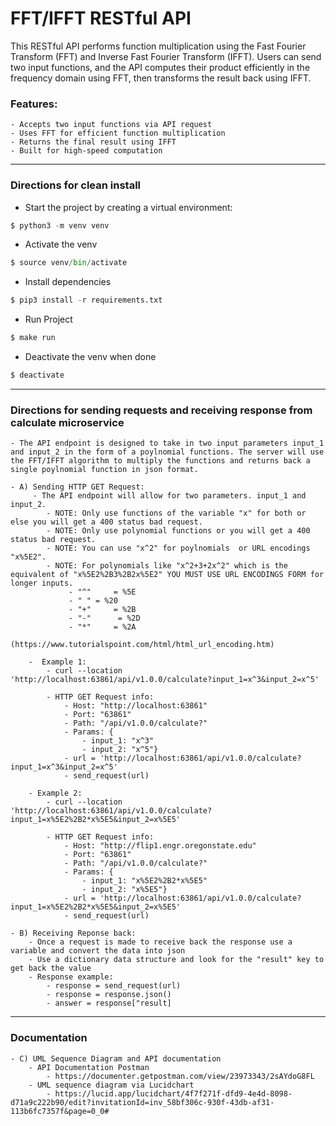 # FFT/IFFT RESTful API

This RESTful API performs function multiplication using the Fast Fourier Transform (FFT) and Inverse Fast Fourier Transform (IFFT). Users can send two input functions, and the API computes their product efficiently in the frequency domain using FFT, then transforms the result back using IFFT.

### Features:
	- Accepts two input functions via API request
	- Uses FFT for efficient function multiplication
	- Returns the final result using IFFT
	- Built for high-speed computation

--- 
### Directions for clean install
- Start the project by creating a virtual environment:
```python
$ python3 -m venv venv
```

- Activate the venv
```python
$ source venv/bin/activate
```

- Install dependencies
```python
$ pip3 install -r requirements.txt
```

- Run Project
```python
$ make run
```

- Deactivate the venv when done
```python
$ deactivate
```


---

### Directions for sending requests and receiving response from calculate microservice
    - The API endpoint is designed to take in two input parameters input_1 and input_2 in the form of a poylnomial functions. The server will use the FFT/IFFT algorithm to multiply the functions and returns back a single poylnomial function in json format.
       
    - A) Sending HTTP GET Request:
         - The API endpoint will allow for two parameters. input_1 and input_2.
            - NOTE: Only use functions of the variable "x" for both or else you will get a 400 status bad request.
            - NOTE: Only use polynomial functions or you will get a 400 status bad request.
            - NOTE: You can use "x^2" for poylnomials  or URL encodings "x%5E2".
            - NOTE: For polynomials like "x^2+3+2x^2" which is the equivalent of "x%5E2%2B3%2B2x%5E2" YOU MUST USE URL ENCODINGS FORM for longer inputs.
                 - "^"     = %5E
                 - " " = %20
                 - "+"     = %2B
                 - "-"      = %2D
                 - "*"     = %2A
                 (https://www.tutorialspoint.com/html/html_url_encoding.htm)
                  
        -  Example 1:
            - curl --location 'http://localhost:63861/api/v1.0.0/calculate?input_1=x^3&input_2=x^5'
         
            - HTTP GET Request info:
                - Host: "http://localhost:63861"
                - Port: "63861"
                - Path: "/api/v1.0.0/calculate?"
                - Params: {
                    - input_1: "x^3"
                    - input_2: "x^5"}
                - url = 'http://localhost:63861/api/v1.0.0/calculate?input_1=x^3&input_2=x^5'
                - send_request(url)
                  
        - Example 2:
            - curl --location 'http://localhost:63861/api/v1.0.0/calculate?input_1=x%5E2%2B2*x%5E5&input_2=x%5E5'
                   
            - HTTP GET Request info:
                - Host: "http://flip1.engr.oregonstate.edu"
                - Port: "63861"
                - Path: "/api/v1.0.0/calculate?"
                - Params: {
                    - input_1: "x%5E2%2B2*x%5E5"
                    - input_2: "x%5E5"} 
                - url = 'http://localhost:63861/api/v1.0.0/calculate?input_1=x%5E2%2B2*x%5E5&input_2=x%5E5'
                - send_request(url)
  
    - B) Receiving Reponse back:
        - Once a request is made to receive back the response use a variable and convert the data into json
        - Use a dictionary data structure and look for the "result" key to get back the value
        - Response example:
            - response = send_request(url)
            - response = response.json()
            - answer = response["result]
---
### Documentation

    - C) UML Sequence Diagram and API documentation
        - API Documentation Postman
            - https://documenter.getpostman.com/view/23973343/2sAYdoG8FL
        - UML sequence diagram via Lucidchart 
            - https://lucid.app/lucidchart/4f7f271f-dfd9-4e4d-8098-d71a9c222b90/edit?invitationId=inv_58bf306c-930f-43db-af31-113b6fc7357f&page=0_0#


